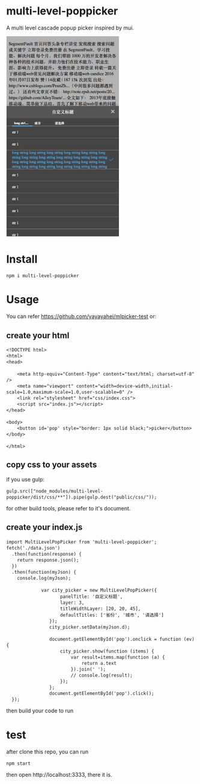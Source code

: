 # multi-level-poppicker
A multi level cascade popup picker inspired by mui.

<img src="./example.png" width="300" alt="example">


# Install
    npm i multi-level-poppicker

# Usage

You can refer https://github.com/yayayahei/mlpicker-test or:
## create your html
```
<!DOCTYPE html>
<html>
<head>

    <meta http-equiv="Content-Type" content="text/html; charset=utf-8" />
    <meta name="viewport" content="width=device-width,initial-scale=1.0,maximum-scale=1.0,user-scalable=0" />
    <link rel="stylesheet" href="css/index.css">
    <script src="index.js"></script>
</head>

<body>
    <button id='pop' style="border: 1px solid black;">picker</button>
</body>

</html>
```

## copy css to your assets
if you use gulp:

    gulp.src(["node_modules/multi-level-poppicker/dist/css/**"]).pipe(gulp.dest("public/css/"));

for other build tools, please refer to it's document.

## create your index.js
```
import MultiLevelPopPicker from 'multi-level-poppicker';
fetch('./data.json')
  .then(function(response) {
    return response.json();
  })
  .then(function(myJson) {
    console.log(myJson);

             var city_picker = new MultiLevelPopPicker({
                    panelTitle: '自定义标题',
                    layer: 3,
                    titleWidthLayer: [20, 20, 45],
                    defaultTitles: ['省份', '城市', '请选择']
                });
                city_picker.setData(myJson.d);
                
                document.getElementById('pop').onclick = function (ev) {
                    city_picker.show(function (items) {
                        var result=items.map(function (a) {
                            return a.text
                        }).join(' ');
                        // console.log(result);
                    });
                };
                document.getElementById('pop').click();
  });
```
then build your code to run 

# test
after clone this repo, you can run 

    npm start
then open http://localhost:3333, there it is.
